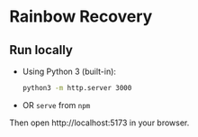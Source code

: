 
# Rainbow Recovery

## Run locally

- Using Python 3 (built-in):
  ```bash
  python3 -m http.server 3000
  ```
  
- OR `serve` from `npm`

Then open http://localhost:5173 in your browser.
